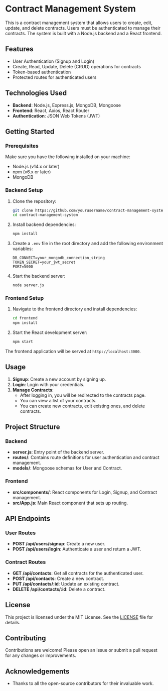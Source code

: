 # Contract Management System

This is a contract management system that allows users to create, edit, update, and delete contracts. Users must be authenticated to manage their contracts. The system is built with a Node.js backend and a React frontend.

## Features

- User Authentication (Signup and Login)
- Create, Read, Update, Delete (CRUD) operations for contracts
- Token-based authentication
- Protected routes for authenticated users

## Technologies Used

- **Backend**: Node.js, Express.js, MongoDB, Mongoose
- **Frontend**: React, Axios, React Router
- **Authentication**: JSON Web Tokens (JWT)

## Getting Started

### Prerequisites

Make sure you have the following installed on your machine:

- Node.js (v14.x or later)
- npm (v6.x or later)
- MongoDB

### Backend Setup

1. Clone the repository:

    ```bash
    git clone https://github.com/yourusername/contract-management-system.git
    cd contract-management-system
    ```

2. Install backend dependencies:

    ```bash
    npm install
    ```

3. Create a `.env` file in the root directory and add the following environment variables:

    ```plaintext
    DB_CONNECT=your_mongodb_connection_string
    TOKEN_SECRET=your_jwt_secret
    PORT=5000
    ```

4. Start the backend server:

    ```bash
    node server.js
    ```

### Frontend Setup

1. Navigate to the frontend directory and install dependencies:

    ```bash
    cd frontend
    npm install
    ```

2. Start the React development server:

    ```bash
    npm start
    ```

The frontend application will be served at `http://localhost:3000`.

## Usage

1. **Signup**: Create a new account by signing up.
2. **Login**: Login with your credentials.
3. **Manage Contracts**:
    - After logging in, you will be redirected to the contracts page.
    - You can view a list of your contracts.
    - You can create new contracts, edit existing ones, and delete contracts.

## Project Structure

### Backend

- **server.js**: Entry point of the backend server.
- **routes/**: Contains route definitions for user authentication and contract management.
- **models/**: Mongoose schemas for User and Contract.

### Frontend

- **src/components/**: React components for Login, Signup, and Contract management.
- **src/App.js**: Main React component that sets up routing.

## API Endpoints

### User Routes

- **POST /api/users/signup**: Create a new user.
- **POST /api/users/login**: Authenticate a user and return a JWT.

### Contract Routes

- **GET /api/contacts**: Get all contracts for the authenticated user.
- **POST /api/contacts**: Create a new contract.
- **PUT /api/contacts/:id**: Update an existing contract.
- **DELETE /api/contacts/:id**: Delete a contract.

## License

This project is licensed under the MIT License. See the [LICENSE](LICENSE) file for details.

## Contributing

Contributions are welcome! Please open an issue or submit a pull request for any changes or improvements.

## Acknowledgements

- Thanks to all the open-source contributors for their invaluable work.

